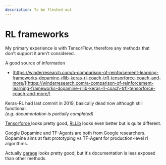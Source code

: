 ```yaml
---
description: To be fleshed out
---
```


# RL frameworks

My primary experience is with TensorFlow, therefore any methods that don't support it aren't considered.

A good source of information

* [https://winderresearch.com/a-comparison-of-reinforcement-learning-frameworks-dopamine-rllib-keras-rl-coach-trfl-tensorforce-coach-and-more/](https://winderresearch.com/a-comparison-of-reinforcement-learning-frameworks-dopamine-rllib-keras-rl-coach-trfl-tensorforce-coach-and-more/)

Keras-RL had last commit in 2019, basically dead now although still functional.  
_\(e.g. documentation is partially completed\)_

[Tensorforce ](https://github.com/tensorforce/tensorforce/)looks pretty good, [RLLib](https://docs.ray.io/en/master/rllib.html) looks even better but is quite different.

Google Dopamine and TF-Agents are both from Google researchers. Dopamine aims at fast prototyping vs TF-Agent for production-level rl algorithms.

Actually [garage](https://github.com/rlworkgroup/garage) looks pretty good, but it's documentation is less exposed than other methods.

